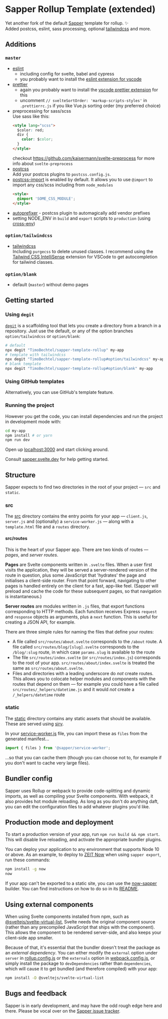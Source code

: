 # Sapper Rollup Template (extended)

Yet another fork of the default [Sapper](https://github.com/sveltejs/sapper) template for rollup. ✨  
Added postcss, eslint, sass processing, optional [tailwindcss](https://tailwindcss.com/) and more.

## Additions

### `master`
- [eslint](https://eslint.org/)
  - including config for svelte, babel and cypress
  - you probably want to install the [eslint extension for vscode](https://marketplace.visualstudio.com/items?itemName=dbaeumer.vscode-eslint)
- [prettier](https://prettier.io/)
  - again you probably want to install the [vscode prettier extension](https://marketplace.visualstudio.com/items?itemName=esbenp.prettier-vscode) for this
  - uncomment `// svelteSortOrder: 'markup-scripts-styles'` in `.prettierrc.js` if you like Vue.js sorting order (my preferred choice)
- preprocessing for sass/scss   
  Use sass like this:
  ```html
  <style lang="scss">
    $color: red;
    div {
      color: $color;
    }
  </style>
  ```
  checkout https://github.com/kaisermann/svelte-preprocess for more info about `svelte-preprocess`
- [postcss](https://github.com/postcss/postcss)  
  Add your postcss plugins to `postcss.config.js`.
- [postcss-import](https://github.com/postcss/postcss-import) is enabled by default. It allows you to use `@import` to import any css/scss including from `node_modules`
  ```html
  <style>
    @import 'SOME_CSS_MODULE';
  </style>
  ```
- [autoprefixer](https://github.com/postcss/autoprefixer) - postcss plugin to automagically add vendor prefixes
- setting NODE_ENV in `build` and `export` scripts to `production` (using [cross-env](https://github.com/kentcdodds/cross-env)) 

### `option/tailwindcss`
- [tailwindcss](https://github.com/tailwindcss/tailwindcss)  
  Including `purgecss` to delete unused classes.
  I recommend using the [Tailwind CSS IntelliSense](https://marketplace.visualstudio.com/items?itemName=bradlc.vscode-tailwindcss) extension for VSCode to get autocompletion for tailwind classes.

### `option/blank`
- default (`master`) without demo pages

## Getting started

### Using `degit`

[`degit`](https://github.com/Rich-Harris/degit) is a scaffolding tool that lets you create a directory from a branch in a repository. 
Just use the default, or any of the option branches `option/tailwindcss` or `option/blank`:

```bash
# default
npx degit "TimoBechtel/sapper-template-rollup" my-app
# template with tailwindcss
npx degit "TimoBechtel/sapper-template-rollup#option/tailwindcss" my-app
# blank template
npx degit "TimoBechtel/sapper-template-rollup#option/blank" my-app
```

### Using GitHub templates

Alternatively, you can use GitHub's template feature.

### Running the project

However you get the code, you can install dependencies and run the project in development mode with:

```bash
cd my-app
npm install # or yarn
npm run dev
```

Open up [localhost:3000](http://localhost:3000) and start clicking around.

Consult [sapper.svelte.dev](https://sapper.svelte.dev) for help getting started.

## Structure

Sapper expects to find two directories in the root of your project — `src` and `static`.

### src

The [src](src) directory contains the entry points for your app — `client.js`, `server.js` and (optionally) a `service-worker.js` — along with a `template.html` file and a `routes` directory.

#### src/routes

This is the heart of your Sapper app. There are two kinds of routes — _pages_, and _server routes_.

**Pages** are Svelte components written in `.svelte` files. When a user first visits the application, they will be served a server-rendered version of the route in question, plus some JavaScript that 'hydrates' the page and initialises a client-side router. From that point forward, navigating to other pages is handled entirely on the client for a fast, app-like feel. (Sapper will preload and cache the code for these subsequent pages, so that navigation is instantaneous.)

**Server routes** are modules written in `.js` files, that export functions corresponding to HTTP methods. Each function receives Express `request` and `response` objects as arguments, plus a `next` function. This is useful for creating a JSON API, for example.

There are three simple rules for naming the files that define your routes:

- A file called `src/routes/about.svelte` corresponds to the `/about` route. A file called `src/routes/blog/[slug].svelte` corresponds to the `/blog/:slug` route, in which case `params.slug` is available to the route
- The file `src/routes/index.svelte` (or `src/routes/index.js`) corresponds to the root of your app. `src/routes/about/index.svelte` is treated the same as `src/routes/about.svelte`.
- Files and directories with a leading underscore do _not_ create routes. This allows you to colocate helper modules and components with the routes that depend on them — for example you could have a file called `src/routes/_helpers/datetime.js` and it would _not_ create a `/_helpers/datetime` route

### static

The [static](static) directory contains any static assets that should be available. These are served using [sirv](https://github.com/lukeed/sirv).

In your [service-worker.js](src/service-worker.js) file, you can import these as `files` from the generated manifest...

```js
import { files } from '@sapper/service-worker';
```

...so that you can cache them (though you can choose not to, for example if you don't want to cache very large files).

## Bundler config

Sapper uses Rollup or webpack to provide code-splitting and dynamic imports, as well as compiling your Svelte components. With webpack, it also provides hot module reloading. As long as you don't do anything daft, you can edit the configuration files to add whatever plugins you'd like.

## Production mode and deployment

To start a production version of your app, run `npm run build && npm start`. This will disable live reloading, and activate the appropriate bundler plugins.

You can deploy your application to any environment that supports Node 10 or above. As an example, to deploy to [ZEIT Now](https://zeit.co/now) when using `sapper export`, run these commands:

```bash
npm install -g now
now
```

If your app can't be exported to a static site, you can use the [now-sapper](https://github.com/thgh/now-sapper) builder. You can find instructions on how to do so in its [README](https://github.com/thgh/now-sapper#basic-usage).

## Using external components

When using Svelte components installed from npm, such as [@sveltejs/svelte-virtual-list](https://github.com/sveltejs/svelte-virtual-list), Svelte needs the original component source (rather than any precompiled JavaScript that ships with the component). This allows the component to be rendered server-side, and also keeps your client-side app smaller.

Because of that, it's essential that the bundler doesn't treat the package as an _external dependency_. You can either modify the `external` option under `server` in [rollup.config.js](rollup.config.js) or the `externals` option in [webpack.config.js](webpack.config.js), or simply install the package to `devDependencies` rather than `dependencies`, which will cause it to get bundled (and therefore compiled) with your app:

```bash
npm install -D @sveltejs/svelte-virtual-list
```

## Bugs and feedback

Sapper is in early development, and may have the odd rough edge here and there. Please be vocal over on the [Sapper issue tracker](https://github.com/sveltejs/sapper/issues).
